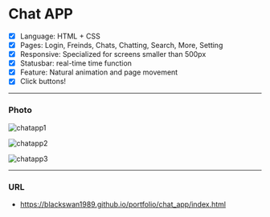 # Chat APP

- [x] Language: HTML + CSS
- [x] Pages: Login, Freinds, Chats, Chatting, Search, More, Setting
- [x] Responsive: Specialized for screens smaller than 500px
- [x] Statusbar: real-time time function
- [x] Feature: Natural animation and page movement
- [x] Click buttons!

---

### Photo

![chatapp1](https://user-images.githubusercontent.com/67410919/98650667-935a0800-237c-11eb-900f-bdf962ae4b54.png)

![chatapp2](https://user-images.githubusercontent.com/67410919/98650688-97862580-237c-11eb-92c1-18e446f3aab0.png)

![chatapp3](https://user-images.githubusercontent.com/67410919/98650694-97862580-237c-11eb-9a46-ac4ee0986c39.png)

---

### URL

- https://blackswan1989.github.io/portfolio/chat_app/index.html
